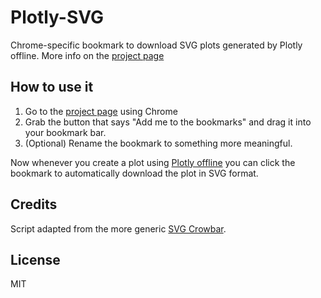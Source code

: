 # Plotly-SVG

Chrome-specific bookmark to download SVG plots generated by Plotly offline.
More info on the [project page](https://marcoancona.github.io/PlotlySVG/)

## How to use it
1. Go to the [project page](https://marcoancona.github.io/PlotlySVG/) using Chrome
2. Grab the button that says "Add me to the bookmarks" and drag it into your bookmark bar.
3. (Optional) Rename the bookmark to something more meaningful.

Now whenever you create a plot using [Plotly offline](https://plot.ly/python/offline/) you can click the bookmark to automatically download the plot in SVG format.

## Credits
Script adapted from the more generic [SVG Crowbar](http://nytimes.github.io/svg-crowbar/).

## License
MIT
